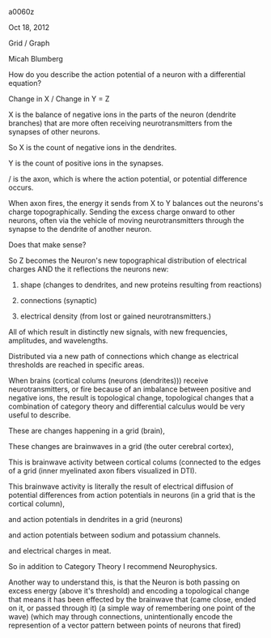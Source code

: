 a0060z

Oct 18, 2012

Grid / Graph

Micah Blumberg

How do you describe the action potential of a neuron with a differential equation?

Change in X / Change in Y = Z

X is the balance of negative ions in the parts of the neuron (dendrite branches) that are more often receiving neurotransmitters from the synapses of other neurons.

So X is the count of negative ions in the dendrites.

Y is the count of positive ions in the synapses.

/ is the axon, which is where the action potential, or potential difference occurs.

When axon fires, the energy it sends from X to Y balances out the neurons's charge topographically. Sending the excess charge onward to other neurons, often via the vehicle of moving neurotransmitters through the synapse to the dendrite of another neuron.

Does that make sense?

So Z becomes the Neuron's new topographical distribution of electrical charges AND the it reflections the neurons new:

1. shape (changes to dendrites, and new proteins resulting from reactions)

2. connections (synaptic)

3. electrical density (from lost or gained neurotransmitters.)

All of which result in distinctly new signals, with new frequencies, amplitudes, and wavelengths.

Distributed via a new path of connections which change as electrical thresholds are reached in specific areas.

When brains (cortical colums (neurons (dendrites))) receive neurotransmitters, or fire because of an imbalance between positive and negative ions, the result is topological change, topological changes that a combination of category theory and differential calculus would be very useful to describe.

These are changes happening in a grid (brain),
 
These changes are brainwaves in a grid (the outer cerebral cortex),

This is brainwave activity between cortical colums (connected to the edges of a grid (inner myelinated axon fibers visualized in DTI).

This brainwave activity is literally the result of electrical diffusion of potential differences from action potentials in neurons (in a grid that is the cortical column),

and action potentials in dendrites in a grid (neurons)

and action potentials between sodium and potassium channels.

and electrical charges in meat.

So in addition to Category Theory I recommend Neurophysics.

Another way to understand this, is that the Neuron is both passing on excess energy (above it's threshold) and encoding a topological change that means it has been effected by the brainwave that (came close, ended on it, or passed through it) (a simple way of remembering one point of the wave) (which may through connections, unintentionally encode the represention of a vector pattern between points of neurons that fired)
